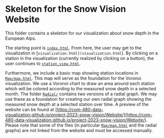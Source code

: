 # Skeleton for the Snow Vision Website #

This folder contains a skeleton for our visualization about snow depth
in the European Alps.

The starting point is [`index.html`](index.html).  From here, the user
may get to the visualization in
[`visualization.html](visualization.html`).  By clicking on a station
in the visualization (currently realized by clicking on a button), the
user continues to [`station_view.html`](station_view.html).

Furthermore, we include a basic map showing station locations in
[`Map/map.html`](Map/map.html).  This map will serve as the foundation
for the Voronoi visualization.  We use a Voronoi chart to draw an area
around each station which will be colored according to the measured
snow depth in a selected month.  The folder [`Radial/`](Radial/)
contains two versions of a radial graph.  We may use these as a
foundation for creating our own radial graph showing the measured snow
depth at a selected station over time.  A preview of the website can
be found at
[https://com-480-data-visualization.github.io/project-2023-snow-vision/Website/](https://com-480-data-visualization.github.io/project-2023-snow-vision/Website/).
Please note that some of the files (in particular
[`Map/map.html`](Map/map.html) and the radial graphs) are not linked
from the website and must be accessed manually.
